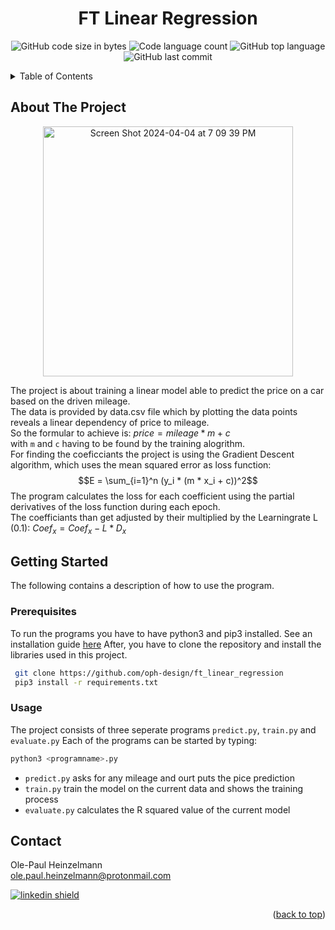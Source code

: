 <a name="readme-top"></a>




<h1 align="center">FT Linear Regression</h1>
<p align="center">
	<img alt="GitHub code size in bytes" src="https://img.shields.io/github/languages/code-size/oph-design/fract-ol?color=lightblue" />
	<img alt="Code language count" src="https://img.shields.io/github/languages/count/oph-design/fract-ol?color=yellow" />
	<img alt="GitHub top language" src="https://img.shields.io/github/languages/top/oph-design/fract-ol?color=blue" />
	<img alt="GitHub last commit" src="https://img.shields.io/github/created-at/oph-design/fract-ol?color=green" />
</p>



<!-- TABLE OF CONTENTS -->
<details>
  <summary>Table of Contents</summary>
  <ol>
    <li>
      <a href="#about-the-project">About The Project</a>
    </li>
    <li>
      <a href="#getting-started">Getting Started</a>
      <ul>
        <li><a href="#prerequisites">Prerequisites</a></li>
        <li><a href="#usage">Usage</a></li>
      </ul>
    </li>
    <li><a href="#contact">Contact</a></li>
  </ol>
</details>



<!-- ABOUT THE PROJECT -->
## About The Project

<p align="center">
<img width="400" alt="Screen Shot 2024-04-04 at 7 09 39 PM" src="https://github.com/oph-design/ft_linear_regression/assets/115570424/0c62f155-91fa-403d-a475-da216cfd2dcf">
</p>

The project is about training a linear model able to predict the price on a car based on the driven mileage.</br>
The data is provided by data.csv file which by plotting the data points reveals a linear dependency of price to mileage. </br> So the formular to achieve is:
$`price = mileage * m + c`$ </br>
with `m` and `c` having to be found by the training alogrithm. </br> For finding the coeficciants the project is using the Gradient Descent algorithm,
which uses the mean squared error as loss function: </br> $$E = \sum_{i=1}^n (y_i * (m * x_i + c))^2$$
The program calculates the loss for each coefficient using the partial derivatives of the loss function during each epoch.</br>
The coefficiants than get adjusted by their multiplied by the Learningrate L (0.1): $`Coef_x = Coef_x - L * D_x `$ </br>


<!-- GETTING STARTED -->
## Getting Started

The following contains a description of how to use the program.

### Prerequisites

To run the programs you have to have python3 and pip3 installed. See an installation guide <a href="https://kinsta.com/knowledgebase/install-python/">here</a>
After, you have to clone the repository and install the libraries used in this project.
  ```sh
   git clone https://github.com/oph-design/ft_linear_regression
   pip3 install -r requirements.txt
  ```


<!-- USAGE EXAMPLES -->
### Usage

The project consists of three seperate programs `predict.py`, `train.py` and `evaluate.py`
Each of the programs can be started by typing:
   ```sh
   python3 <programname>.py
   ```
* `predict.py` asks for any mileage and ourt puts the pice prediction
* `train.py` train the model on the current data and shows the training process
* `evaluate.py` calculates the R squared value of the current model


## Contact

Ole-Paul Heinzelmann</br>
ole.paul.heinzelmann@protonmail.com </br>
<p></p>
<a href="https://www.linkedin.com/in/ole-paul-heinzelmann-a08304258/">
<img alt="linkedin shield" src="https://img.shields.io/badge/-LinkedIn-black.svg?style=for-the-badge&logo=linkedin&colorB=555" />
</a></br> 

<p align="right">(<a href="#readme-top">back to top</a>)</p>
